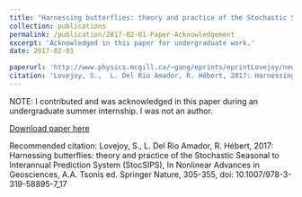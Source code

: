 ```yaml
---
title: "Harnessing butterflies: theory and practice of the Stochastic Seasonal to Interannual Prediction System (StocSIPS), In Nonlinear Advances in Geosciences"
collection: publications
permalink: /publication/2017-02-01-Paper-Acknowledgement
excerpt: 'Acknowledged in this paper for undergraduate work.'
date: 2017-02-01

paperurl: 'http://www.physics.mcgill.ca/~gang/eprints/eprintLovejoy/neweprint/Butterflies.final.pdf'
citation: 'Lovejoy, S.,  L. Del Rio Amador, R. Hébert, 2017: Harnessing butterflies: theory and practice of the Stochastic Seasonal to Interannual Prediction System (StocSIPS), In Nonlinear Advances in Geosciences, A.A. Tsonis ed. Springer Nature, 305-355, doi: 10.1007/978-3-319-58895-7_17'
---
```


NOTE: I contributed and was acknowledged in this paper during an undergraduate summer internship. I was not an author.

[Download paper here](http://www.physics.mcgill.ca/~gang/eprints/eprintLovejoy/neweprint/Butterflies.final.pdf)

Recommended citation: Lovejoy, S.,  L. Del Rio Amador, R. Hébert, 2017: Harnessing butterflies: theory and practice of the Stochastic Seasonal to Interannual Prediction System (StocSIPS), In Nonlinear Advances in Geosciences, A.A. Tsonis ed. Springer Nature, 305-355, doi: 10.1007/978-3-319-58895-7_17